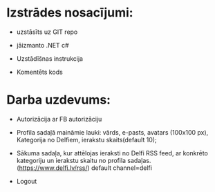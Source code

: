 # Izstrādes nosacījumi:
 
- uzstāsīts uz GIT repo

- jāizmanto .NET c#

- Uzstādīšnas instrukcija

- Komentēts kods


# Darba uzdevums:

- Autorizācija ar FB autorizāciju

- Profila sadaļā maināmie lauki: vārds, e-pasts, avatars (100x100 px), Kategorija no Delfiem, ierakstu skaits(default 10);

- Sākuma sadaļa, kur attēlojas ieraksti no Delfi RSS feed, ar konkrēto kategoriju un ierakstu skaitu no profila sadaļas. (https://www.delfi.lv/rss/) default channel=delfi

- Logout